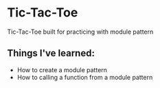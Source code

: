 # Tic-Tac-Toe

<p>Tic-Tac-Toe built for practicing with module pattern</p>

<h2>Things I've learned:</h2>

<ul>
  <li>How to create a module pattern</li> 
  <li>How to calling a function from a module pattern</li>
</ul>
